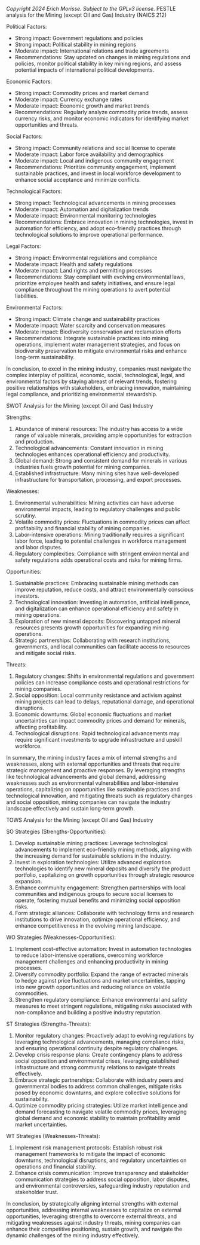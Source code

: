 *Copyright 2024 Erich Morisse.  Subject to the GPLv3 license.*
PESTLE analysis for the Mining (except Oil and Gas) Industry (NAICS 212)

Political Factors:
- Strong impact: Government regulations and policies
- Strong impact: Political stability in mining regions
- Moderate impact: International relations and trade agreements
- Recommendations: Stay updated on changes in mining regulations and policies, monitor political stability in key mining regions, and assess potential impacts of international political developments.

Economic Factors:
- Strong impact: Commodity prices and market demand
- Moderate impact: Currency exchange rates
- Moderate impact: Economic growth and market trends
- Recommendations: Regularly analyze commodity price trends, assess currency risks, and monitor economic indicators for identifying market opportunities and threats.

Social Factors:
- Strong impact: Community relations and social license to operate
- Moderate impact: Labor force availability and demographics
- Moderate impact: Local and indigenous community engagement
- Recommendations: Prioritize community engagement, implement sustainable practices, and invest in local workforce development to enhance social acceptance and minimize conflicts.

Technological Factors:
- Strong impact: Technological advancements in mining processes
- Moderate impact: Automation and digitalization trends
- Moderate impact: Environmental monitoring technologies
- Recommendations: Embrace innovation in mining technologies, invest in automation for efficiency, and adopt eco-friendly practices through technological solutions to improve operational performance.

Legal Factors:
- Strong impact: Environmental regulations and compliance
- Moderate impact: Health and safety regulations
- Moderate impact: Land rights and permitting processes
- Recommendations: Stay compliant with evolving environmental laws, prioritize employee health and safety initiatives, and ensure legal compliance throughout the mining operations to avert potential liabilities.

Environmental Factors:
- Strong impact: Climate change and sustainability practices
- Moderate impact: Water scarcity and conservation measures
- Moderate impact: Biodiversity conservation and reclamation efforts
- Recommendations: Integrate sustainable practices into mining operations, implement water management strategies, and focus on biodiversity preservation to mitigate environmental risks and enhance long-term sustainability.

In conclusion, to excel in the mining industry, companies must navigate the complex interplay of political, economic, social, technological, legal, and environmental factors by staying abreast of relevant trends, fostering positive relationships with stakeholders, embracing innovation, maintaining legal compliance, and prioritizing environmental stewardship.

SWOT Analysis for the Mining (except Oil and Gas) Industry 

Strengths:
1. Abundance of mineral resources: The industry has access to a wide range of valuable minerals, providing ample opportunities for extraction and production.
2. Technological advancements: Constant innovation in mining technologies enhances operational efficiency and productivity.
3. Global demand: Strong and consistent demand for minerals in various industries fuels growth potential for mining companies.
4. Established infrastructure: Many mining sites have well-developed infrastructure for transportation, processing, and export processes.

Weaknesses:
1. Environmental vulnerabilities: Mining activities can have adverse environmental impacts, leading to regulatory challenges and public scrutiny.
2. Volatile commodity prices: Fluctuations in commodity prices can affect profitability and financial stability of mining companies.
3. Labor-intensive operations: Mining traditionally requires a significant labor force, leading to potential challenges in workforce management and labor disputes.
4. Regulatory complexities: Compliance with stringent environmental and safety regulations adds operational costs and risks for mining firms.

Opportunities:
1. Sustainable practices: Embracing sustainable mining methods can improve reputation, reduce costs, and attract environmentally conscious investors.
2. Technological innovation: Investing in automation, artificial intelligence, and digitalization can enhance operational efficiency and safety in mining operations.
3. Exploration of new mineral deposits: Discovering untapped mineral resources presents growth opportunities for expanding mining operations.
4. Strategic partnerships: Collaborating with research institutions, governments, and local communities can facilitate access to resources and mitigate social risks.

Threats:
1. Regulatory changes: Shifts in environmental regulations and government policies can increase compliance costs and operational restrictions for mining companies.
2. Social opposition: Local community resistance and activism against mining projects can lead to delays, reputational damage, and operational disruptions.
3. Economic downturns: Global economic fluctuations and market uncertainties can impact commodity prices and demand for minerals, affecting profitability.
4. Technological disruptions: Rapid technological advancements may require significant investments to upgrade infrastructure and upskill workforce.

In summary, the mining industry faces a mix of internal strengths and weaknesses, along with external opportunities and threats that require strategic management and proactive responses. By leveraging strengths like technological advancements and global demand, addressing weaknesses such as environmental vulnerabilities and labor-intensive operations, capitalizing on opportunities like sustainable practices and technological innovation, and mitigating threats such as regulatory changes and social opposition, mining companies can navigate the industry landscape effectively and sustain long-term growth.

TOWS Analysis for the Mining (except Oil and Gas) Industry

SO Strategies (Strengths-Opportunities):
1. Develop sustainable mining practices: Leverage technological advancements to implement eco-friendly mining methods, aligning with the increasing demand for sustainable solutions in the industry.
2. Invest in exploration technologies: Utilize advanced exploration technologies to identify new mineral deposits and diversify the product portfolio, capitalizing on growth opportunities through strategic resource expansion.
3. Enhance community engagement: Strengthen partnerships with local communities and indigenous groups to secure social licenses to operate, fostering mutual benefits and minimizing social opposition risks.
4. Form strategic alliances: Collaborate with technology firms and research institutions to drive innovation, optimize operational efficiency, and enhance competitiveness in the evolving mining landscape.

WO Strategies (Weaknesses-Opportunities):
1. Implement cost-effective automation: Invest in automation technologies to reduce labor-intensive operations, overcoming workforce management challenges and enhancing productivity in mining processes.
2. Diversify commodity portfolio: Expand the range of extracted minerals to hedge against price fluctuations and market uncertainties, tapping into new growth opportunities and reducing reliance on volatile commodities.
3. Strengthen regulatory compliance: Enhance environmental and safety measures to meet stringent regulations, mitigating risks associated with non-compliance and building a positive industry reputation.

ST Strategies (Strengths-Threats):
1. Monitor regulatory changes: Proactively adapt to evolving regulations by leveraging technological advancements, managing compliance risks, and ensuring operational continuity despite regulatory challenges.
2. Develop crisis response plans: Create contingency plans to address social opposition and environmental crises, leveraging established infrastructure and strong community relations to navigate threats effectively.
3. Embrace strategic partnerships: Collaborate with industry peers and governmental bodies to address common challenges, mitigate risks posed by economic downturns, and explore collective solutions for sustainability.
4. Optimize commodity pricing strategies: Utilize market intelligence and demand forecasting to navigate volatile commodity prices, leveraging global demand and economic stability to maintain profitability amid market uncertainties.

WT Strategies (Weaknesses-Threats):
1. Implement risk management protocols: Establish robust risk management frameworks to mitigate the impact of economic downturns, technological disruptions, and regulatory uncertainties on operations and financial stability.
2. Enhance crisis communication: Improve transparency and stakeholder communication strategies to address social opposition, labor disputes, and environmental controversies, safeguarding industry reputation and stakeholder trust.

In conclusion, by strategically aligning internal strengths with external opportunities, addressing internal weaknesses to capitalize on external opportunities, leveraging strengths to overcome external threats, and mitigating weaknesses against industry threats, mining companies can enhance their competitive positioning, sustain growth, and navigate the dynamic challenges of the mining industry effectively.

